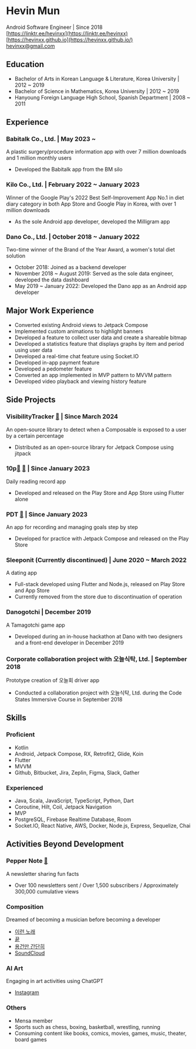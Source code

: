 # Hevin Mun

Android Software Engineer | Since 2018  
[https://linktr.ee/hevinxx](https://linktr.ee/hevinxx)  
[https://hevinxx.github.io](https://hevinxx.github.io/)  
[hevinxx@gmail.com](mailto:hevinxx@gmail.com)  

## Education

- Bachelor of Arts in Korean Language & Literature, Korea University | 2012 ~ 2019
- Bachelor of Science in Mathematics, Korea University | 2012 ~ 2019
- Hanyoung Foreign Language High School, Spanish Department | 2008 ~ 2011

## Experience

### Babitalk Co., Ltd. | May 2023 ~
A plastic surgery/procedure information app with over 7 million downloads and 1 million monthly users
- Developed the Babitalk app from the BM silo

### Kilo Co., Ltd. | February 2022 ~ January 2023
Winner of the Google Play's 2022 Best Self-Improvement App
No.1 in diet diary category in both App Store and Google Play in Korea, with over 1 million downloads
- As the sole Android app developer, developed the Milligram app

### Dano Co., Ltd. | October 2018 ~ January 2022
Two-time winner of the Brand of the Year Award, a women's total diet solution
- October 2018: Joined as a backend developer
- November 2018 ~ August 2019: Served as the sole data engineer, developed the data dashboard
- May 2019 ~ January 2022: Developed the Dano app as an Android app developer

## Major Work Experience

- Converted existing Android views to Jetpack Compose
- Implemented custom animations to highlight banners
- Developed a feature to collect user data and create a shareable bitmap
- Developed a statistics feature that displays graphs by item and period using user data
- Developed a real-time chat feature using Socket.IO
- Developed in-app payment feature
- Developed a pedometer feature
- Converted an app implemented in MVP pattern to MVVM pattern
- Developed video playback and viewing history feature

## Side Projects

### VisibilityTracker [🔗](https://github.com/hevinxx/visibility-tracker) | Since March 2024
An open-source library to detect when a Composable is exposed to a user by a certain percentage

- Distributed as an open-source library for Jetpack Compose using jitpack

### 10p[🔗](https://play.google.com/store/apps/details?id=io.hevinxx.one_o_p) [🔗](https://apps.apple.com/kr/app/10p/id1671311718) | Since January 2023
Daily reading record app
- Developed and released on the Play Store and App Store using Flutter alone

### PDT [🔗](https://play.google.com/store/apps/details?id=io.hevinxx.pdt) | Since January 2023
An app for recording and managing goals step by step
- Developed for practice with Jetpack Compose and released on the Play Store

### Sleeponit (Currently discontinued) | June 2020 ~ March 2022
A dating app
- Full-stack developed using Flutter and Node.js, released on Play Store and App Store
- Currently removed from the store due to discontinuation of operation

### Danogotchi | December 2019
A Tamagotchi game app
- Developed during an in-house hackathon at Dano with two designers and a front-end developer in December 2019

### Corporate collaboration project with 오늘식탁, Ltd. | September 2018
Prototype creation of 오늘회 driver app
- Conducted a collaboration project with 오늘식탁, Ltd. during the Code States Immersive Course in September 2018

## Skills

### Proficient
- Kotlin
- Android, Jetpack Compose, RX, Retrofit2, Glide, Koin
- Flutter
- MVVM
- Github, Bitbucket, Jira, Zeplin, Figma, Slack, Gather

### Experienced
- Java, Scala, JavaScript, TypeScript, Python, Dart
- Coroutine, Hilt, Coil, Jetpack Navigation
- MVP
- PostgreSQL, Firebase Realtime Database, Room
- Socket.IO, React Native, AWS, Docker, Node.js, Express, Sequelize, Chai

## Activities Beyond Development

### Pepper Note [🔗](https://maily.so/pepper.note)
A newsletter sharing fun facts
- Over 100 newsletters sent / Over 1,500 subscribers / Approximately 300,000 cumulative views

### Composition
Dreamed of becoming a musician before becoming a developer
- [이런 노래](https://www.melon.com/album/music.htm?albumId=2703325)
- [끝](https://www.melon.com/album/detail.htm?albumId=10046097](http://www.melon.com/album/detail.htm?albumId=10046097))
- [용건만 간단히](https://www.melon.com/album/detail.htm?albumId=10163139)
- [SoundCloud](https://soundcloud.com/hevinxx)

### AI Art
Engaging in art activities using ChatGPT
- [Instagram](https://www.instagram.com/hevin_aug7)

### Others
- Mensa member
- Sports such as chess, boxing, basketball, wrestling, running
- Consuming content like books, comics, movies, games, music, theater, board games
